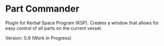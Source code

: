 # Part Commander
Plugin for Kerbal Space Program (KSP).  Creates a window that allows for easy control of all parts on the current vessel.

Version: 0.9 (Work In Progress) 
